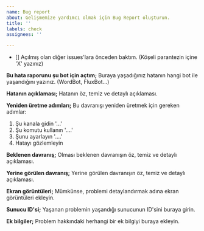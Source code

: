 ```yaml
---
name: Bug report
about: Gelişmemize yardımcı olmak için Bug Report oluşturun.
title: ''
labels: check
assignees: ''

---
```

- [] Açılmış olan diğer issues'lara önceden baktım. (Köşeli parantezin içine 'X' yazınız)

**Bu hata raporunu şu bot için açtım;**
Buraya yaşadığınız hatanın hangi bot ile yaşandığını yazınız. (WordBot, FluxBot...)

**Hatanın açıklaması;**
Hatanın öz, temiz ve detaylı açıklaması.

**Yeniden üretme adımları;**
Bu davranışı yeniden üretmek için gereken adımlar:
1. Şu kanala gidin '...'
2. Şu komutu kullanın '....'
3. Şunu ayarlayın '....'
4. Hatayı gözlemleyin

**Beklenen davranış;**
Olması beklenen davranışın öz, temiz ve detaylı açıklaması.

**Yerine görülen davranış;**
Yerine görülen davranışın öz, temiz ve detaylı açıklaması.

**Ekran görüntüleri;**
Mümkünse, problemi detaylandırmak adına ekran görüntüleri ekleyin.

**Sunucu ID'si;**
Yaşanan problemin yaşandığı sunucunun ID'sini buraya girin.

**Ek bilgiler;**
Problem hakkındaki herhangi bir ek bilgiyi buraya ekleyin.
